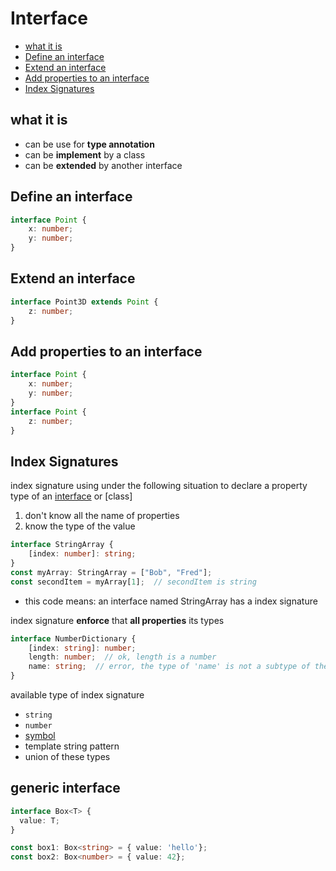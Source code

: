 # Interface

- [what it is](#what-it-is)
- [Define an interface](#define-an-interface)
- [Extend an interface](#extend-an-interface)
- [Add properties to an interface](#add-properties-to-an-interface)
- [Index Signatures](#index-signatures)

## what it is

- can be use for **type annotation**
- can be **implement** by a class
- can be **extended** by another interface

## Define an interface

```ts
interface Point {
    x: number;
    y: number;
}
```

## Extend an interface

```ts
interface Point3D extends Point {
    z: number;
}
```

## Add properties to an interface

```ts
interface Point {
    x: number;
    y: number;
}
interface Point {
    z: number;
}
```

## Index Signatures

index signature using under the following situation to declare a property type of an [interface]() or [class]

1. don't know all the name of properties
2. know the type of the value

```ts
interface StringArray {
    [index: number]: string;
}
const myArray: StringArray = ["Bob", "Fred"];
const secondItem = myArray[1];  // secondItem is string
```

- this code means: an interface named StringArray has a index signature

index signature **enforce** that **all properties** its types

```ts
interface NumberDictionary {
    [index: string]: number;
    length: number;  // ok, length is a number
    name: string;  // error, the type of 'name' is not a subtype of the indexer
}
```

available type of index signature

- `string`
- `number`
- [symbol](javascript-symbol.md)
- template string pattern
- union of these types

## generic interface

```ts
interface Box<T> {
  value: T;
}

const box1: Box<string> = { value: 'hello'};
const box2: Box<number> = { value: 42};
```
